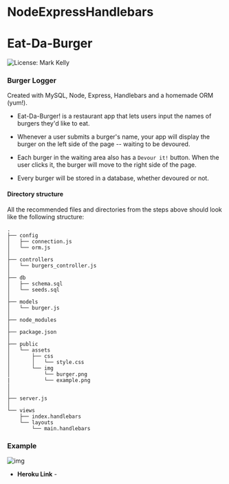 # NodeExpressHandlebars
# Eat-Da-Burger
![License: Mark Kelly](https://img.shields.io/badge/License-Mark_Kelly-brightgreen.svg)

### Burger Logger

Created with MySQL, Node, Express, Handlebars and a homemade ORM (yum!).

* Eat-Da-Burger! is a restaurant app that lets users input the names of burgers they'd like to eat.

* Whenever a user submits a burger's name, your app will display the burger on the left side of the page -- waiting to be devoured.

* Each burger in the waiting area also has a `Devour it!` button. When the user clicks it, the burger will move to the right side of the page.

* Every burger will be stored in a database, whether devoured or not.

#### Directory structure

All the recommended files and directories from the steps above should look like the following structure:

```
.
├── config
│   ├── connection.js
│   └── orm.js
│ 
├── controllers
│   └── burgers_controller.js
│
├── db
│   ├── schema.sql
│   └── seeds.sql
│
├── models
│   └── burger.js
│ 
├── node_modules
│ 
├── package.json
│
├── public
│   └── assets
│       ├── css
│       │   └── style.css
│       └── img
│           └── burger.png
|           └── example.png
│   
│
├── server.js
│
└── views
    ├── index.handlebars
    └── layouts
        └── main.handlebars
```

### Example
![img](/public/assets/img/example.png)

* **Heroku Link** - 